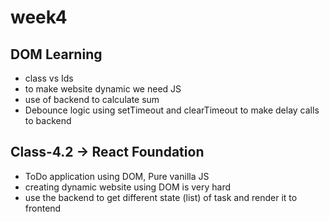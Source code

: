# week4

## DOM Learning

- class vs Ids
- to make website dynamic we need JS
- use of backend to calculate sum
- Debounce logic using setTimeout and clearTimeout to make delay calls to backend

## Class-4.2 -> React Foundation

- ToDo application using DOM, Pure vanilla JS
- creating dynamic website using DOM is very hard
- use the backend to get different state (list) of task and render it to frontend


